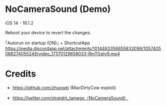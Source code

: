 # NoCameraSound (Demo)

iOS 14 - 16.1.2

Reboot your device to revert the changes.

｢Autorun on startup (ON)｣ + ShortcutApp
https://media.discordapp.net/attachments/1014483356655833099/1057405088274055249/video_17370129658033-RmTGqIy9.mp4


# Credits
- https://github.com/zhuowei (MacDirtyCow exploit)

- https://twitter.com/straight_tamago（NoCameraSound）
